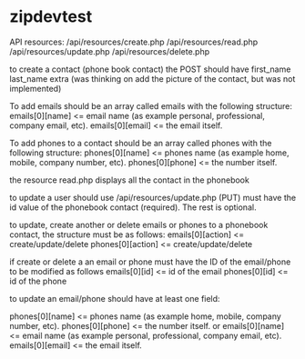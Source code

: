 # zipdevtest

API resources:
/api/resources/create.php
/api/resources/read.php
/api/resources/update.php
/api/resources/delete.php

to create a contact (phone book contact) the POST should have
first_name
last_name
extra (was thinking on add the picture of the contact, but was not implemented)

To add emails should be an array called emails with the following structure:
emails[0][name] <= email name (as example personal, professional, company email, etc).
emails[0][email] <= the email itself.

To add phones to a contact should be an array called phones with the following structure:
phones[0][name] <= phones name (as example home, mobile, company number, etc).
phones[0][phone] <= the number itself.

the resource read.php displays all the contact in the phonebook

to update a user should use /api/resources/update.php (PUT)
must have the id value of the phonebook contact (required).
The rest is optional.

to update, create another or delete emails or phones to a phonebook contact, the structure must be as follows:
emails[0][action] <= create/update/delete
phones[0][action] <= create/update/delete

if create or delete a an email or phone 
must have the ID of the email/phone to be modified as follows
emails[0][id] <= id of the email
phones[0][id] <= id of the phone

to update an email/phone should have at least one field:

phones[0][name] <= phones name (as example home, mobile, company number, etc).
phones[0][phone] <= the number itself.
or 
emails[0][name] <= email name (as example personal, professional, company email, etc).
emails[0][email] <= the email itself.

